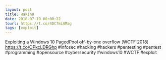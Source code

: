 ```yaml
---
layout: post
title: Hakin9
date: 2018-07-19 00:00:22
tourl: https://t.co/4DC7miAMag
tags: [exploit]
---
```

Exploiting a Windows 10 PagedPool off-by-one overflow (WCTF 2018) https://t.co/OPkcLDRGhp #infosec #hacking #hackers #pentesting #pentest #programming #opensource #cybersecurity #windows10 #WCTF #exploit